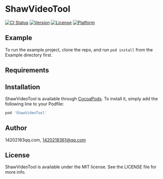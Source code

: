# ShawVideoTool

[![CI Status](https://img.shields.io/travis/14202183qq.com/ShawVideoTool.svg?style=flat)](https://travis-ci.org/14202183qq.com/ShawVideoTool)
[![Version](https://img.shields.io/cocoapods/v/ShawVideoTool.svg?style=flat)](https://cocoapods.org/pods/ShawVideoTool)
[![License](https://img.shields.io/cocoapods/l/ShawVideoTool.svg?style=flat)](https://cocoapods.org/pods/ShawVideoTool)
[![Platform](https://img.shields.io/cocoapods/p/ShawVideoTool.svg?style=flat)](https://cocoapods.org/pods/ShawVideoTool)

## Example

To run the example project, clone the repo, and run `pod install` from the Example directory first.

## Requirements

## Installation

ShawVideoTool is available through [CocoaPods](https://cocoapods.org). To install
it, simply add the following line to your Podfile:

```ruby
pod 'ShawVideoTool'
```

## Author

14202183qq.com, 1420218361@qq.com

## License

ShawVideoTool is available under the MIT license. See the LICENSE file for more info.
